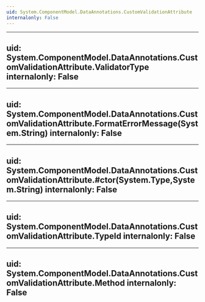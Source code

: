 ```yaml
---
uid: System.ComponentModel.DataAnnotations.CustomValidationAttribute
internalonly: False
---
```


---
uid: System.ComponentModel.DataAnnotations.CustomValidationAttribute.ValidatorType
internalonly: False
---

---
uid: System.ComponentModel.DataAnnotations.CustomValidationAttribute.FormatErrorMessage(System.String)
internalonly: False
---

---
uid: System.ComponentModel.DataAnnotations.CustomValidationAttribute.#ctor(System.Type,System.String)
internalonly: False
---

---
uid: System.ComponentModel.DataAnnotations.CustomValidationAttribute.TypeId
internalonly: False
---

---
uid: System.ComponentModel.DataAnnotations.CustomValidationAttribute.Method
internalonly: False
---
